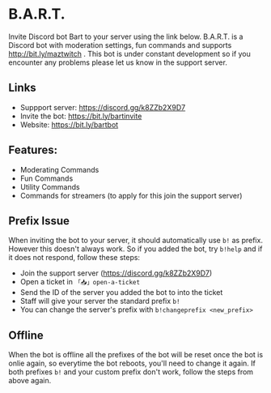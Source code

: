# B.A.R.T.
Invite Discord bot Bart to your server using the link below.
B.A.R.T. is a Discord bot with moderation settings, fun commands and supports http://bit.ly/maztwitch .
This bot is under constant development so if you encounter any problems please let us know in the support server.

## Links
- Suppport server: https://discord.gg/k8ZZb2X9D7
- Invite the bot: https://bit.ly/bartinvite
- Website: https://bit.ly/bartbot

## Features:
- Moderating Commands
- Fun Commands
- Utility Commands
- Commands for streamers (to apply for this join the support server)

## Prefix Issue
When inviting the bot to your server, it should automatically use `b!` as prefix. However this doesn't always work. So if you added the bot, try `b!help` and if it does not respond, follow these steps:
- Join the support server (https://discord.gg/k8ZZb2X9D7)
- Open a ticket in `「📥」open-a-ticket`
- Send the ID of the server you added the bot to into the ticket
- Staff will give your server the standard prefix `b!`
- You can change the server's prefix with `b!changeprefix <new_prefix>`

## Offline
When the bot is offline all the prefixes of the bot will be reset once the bot is onlie again, so everytime the bot reboots, you'll need to change it again. If both prefixes `b!` and your custom prefix don't work, follow the steps from above again.

